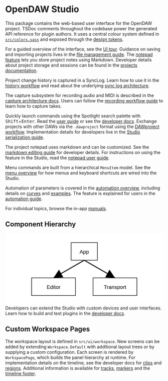 # OpenDAW Studio

This package contains the web-based user interface for the OpenDAW project.
TSDoc comments throughout the codebase power the generated API reference for
plugin authors.
It uses a central colour system defined in
[`src/colors.sass`](src/colors.sass) and exposed through the
[design tokens](../../docs/docs-dev/style/design-tokens.md).

For a guided overview of the interface, see the [UI tour](../../docs/docs-user/ui-tour.md).
Guidance on saving and importing projects lives in the [file management guide](../../docs/docs-user/features/file-management.md). The [notepad feature](../../docs/docs-user/features/notepad.md) lets you store project notes using Markdown.
Developer details about project storage and sessions can be found in the [projects documentation](../../docs/docs-dev/projects/overview.md).

Project change history is captured in a SyncLog. Learn how to use it in the
[history workflow](../../docs/docs-user/workflows/history.md) and read about the
underlying [sync log architecture](../../docs/docs-dev/architecture/sync-log.md).

The capture subsystem for recording audio and MIDI is described in the
[capture architecture docs](../../docs/docs-dev/architecture/capture/overview.md).
Users can follow the [recording workflow guide](../../docs/docs-user/workflows/recording.md)
to learn how to capture takes.

Quickly launch commands using the Spotlight search palette with <kbd>Shift</kbd>+<kbd>Enter</kbd>. Read the [user guide](../../docs/docs-user/features/search.md) or see the [developer docs](../../docs/docs-dev/ui/spotlight/overview.md).
Exchange projects with other DAWs via the `.dawproject` format using the
[DAWproject workflow](../../docs/docs-user/workflows/dawproject.md). Implementation
details for developers live in the
[Studio serialization guide](../../docs/docs-dev/serialization/studio-dawproject.md).

The project notepad uses markdown and can be customized. See the
[markdown editing guide](../../docs/docs-dev/ui/markdown/editing.md) for
developer details. For instructions on using the feature in the Studio,
read the [notepad user guide](../../docs/docs-user/features/notepad.md).

Menu commands are built from a hierarchical `MenuItem` model. See the
[menu overview](../../docs/docs-dev/ui/menu/overview.md) for how menus and
keyboard shortcuts are wired into the Studio.

Automation of parameters is covered in the
[automation overview](../../docs/docs-dev/ui/automation/overview.md),
including details on [curves](../../docs/docs-dev/ui/automation/curves.md)
and [examples](../../docs/docs-dev/ui/automation/examples.md). The
feature is explained for users in the
[automation guide](../../docs/docs-user/features/automation.md).

For individual topics, browse the in-app [manuals](public/manuals/index.md).

## Component Hierarchy

![Component hierarchy](../../../assets/ui/component-hierarchy.svg)
Developers can extend the Studio with custom devices and user interfaces. Learn how to build and test plugins in the [developer docs](../../docs/docs-dev/extending/plugin-guide.md).

## Custom Workspace Pages

The workspace layout is defined in `src/ui/workspace`. New screens can be added by extending `Workspace.Default` with additional layout trees or by supplying a custom configuration. Each screen is rendered by `WorkspacePage`, which builds the panel hierarchy at runtime.
For implementation details on the timeline, see the developer docs for
[clips](../../docs/docs-dev/ui/timeline/clips.md) and
[regions](../../docs/docs-dev/ui/timeline/regions.md).
Additional information is available for
[tracks](../../docs/docs-dev/ui/timeline/tracks.md),
[markers](../../docs/docs-dev/ui/timeline/markers.md) and the
[timeline footer](../../docs/docs-dev/ui/timeline/footer.md).
